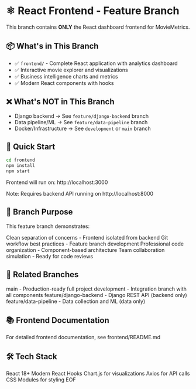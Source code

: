 # ⚛️ React Frontend - Feature Branch

This branch contains **ONLY** the React dashboard frontend for MovieMetrics.

## 📦 What's in This Branch
- ✅ `frontend/` - Complete React application with analytics dashboard
- ✅ Interactive movie explorer and visualizations
- ✅ Business intelligence charts and metrics
- ✅ Modern React components with hooks

## ❌ What's NOT in This Branch
- Django backend → See `feature/django-backend` branch
- Data pipeline/ML → See `feature/data-pipeline` branch
- Docker/Infrastructure → See `development` or `main` branch

## 🚀 Quick Start

```bash
cd frontend
npm install
npm start
```

Frontend will run on: http://localhost:3000

Note: Requires backend API running on http://localhost:8000

## 🎯 Branch Purpose
This feature branch demonstrates:

Clean separation of concerns - Frontend isolated from backend
Git workflow best practices - Feature branch development
Professional code organization - Component-based architecture
Team collaboration simulation - Ready for code reviews

## 🔗 Related Branches
main - Production-ready full project
development - Integration branch with all components
feature/django-backend - Django REST API (backend only)
feature/data-pipeline - Data collection and ML (data only)

## 📚 Frontend Documentation
For detailed frontend documentation, see frontend/README.md

## 🛠️ Tech Stack
React 18+
Modern React Hooks
Chart.js for visualizations
Axios for API calls
CSS Modules for styling
EOF
